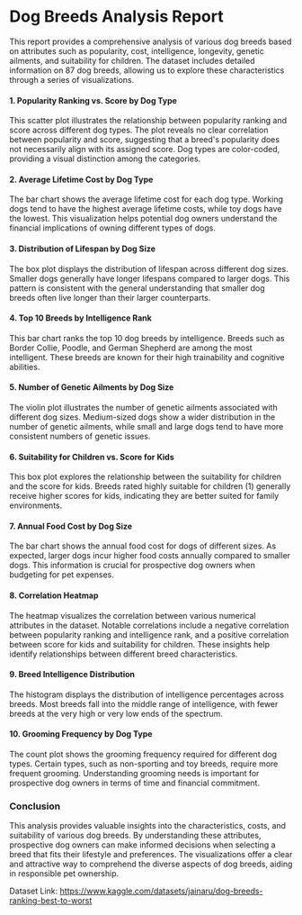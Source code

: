 # Dog Breeds Analysis Report

This report provides a comprehensive analysis of various dog breeds based on attributes such as popularity, cost, intelligence, longevity, genetic ailments, and suitability for children. The dataset includes detailed information on 87 dog breeds, allowing us to explore these characteristics through a series of visualizations.

#### 1. Popularity Ranking vs. Score by Dog Type

This scatter plot illustrates the relationship between popularity ranking and score across different dog types. The plot reveals no clear correlation between popularity and score, suggesting that a breed's popularity does not necessarily align with its assigned score. Dog types are color-coded, providing a visual distinction among the categories.

#### 2. Average Lifetime Cost by Dog Type

The bar chart shows the average lifetime cost for each dog type. Working dogs tend to have the highest average lifetime costs, while toy dogs have the lowest. This visualization helps potential dog owners understand the financial implications of owning different types of dogs.

#### 3. Distribution of Lifespan by Dog Size

The box plot displays the distribution of lifespan across different dog sizes. Smaller dogs generally have longer lifespans compared to larger dogs. This pattern is consistent with the general understanding that smaller dog breeds often live longer than their larger counterparts.

#### 4. Top 10 Breeds by Intelligence Rank

This bar chart ranks the top 10 dog breeds by intelligence. Breeds such as Border Collie, Poodle, and German Shepherd are among the most intelligent. These breeds are known for their high trainability and cognitive abilities.

#### 5. Number of Genetic Ailments by Dog Size

The violin plot illustrates the number of genetic ailments associated with different dog sizes. Medium-sized dogs show a wider distribution in the number of genetic ailments, while small and large dogs tend to have more consistent numbers of genetic issues.

#### 6. Suitability for Children vs. Score for Kids

This box plot explores the relationship between the suitability for children and the score for kids. Breeds rated highly suitable for children (1) generally receive higher scores for kids, indicating they are better suited for family environments.

#### 7. Annual Food Cost by Dog Size

The bar chart shows the annual food cost for dogs of different sizes. As expected, larger dogs incur higher food costs annually compared to smaller dogs. This information is crucial for prospective dog owners when budgeting for pet expenses.

#### 8. Correlation Heatmap

The heatmap visualizes the correlation between various numerical attributes in the dataset. Notable correlations include a negative correlation between popularity ranking and intelligence rank, and a positive correlation between score for kids and suitability for children. These insights help identify relationships between different breed characteristics.

#### 9. Breed Intelligence Distribution

The histogram displays the distribution of intelligence percentages across breeds. Most breeds fall into the middle range of intelligence, with fewer breeds at the very high or very low ends of the spectrum.

#### 10. Grooming Frequency by Dog Type

The count plot shows the grooming frequency required for different dog types. Certain types, such as non-sporting and toy breeds, require more frequent grooming. Understanding grooming needs is important for prospective dog owners in terms of time and financial commitment.

### Conclusion

This analysis provides valuable insights into the characteristics, costs, and suitability of various dog breeds. By understanding these attributes, prospective dog owners can make informed decisions when selecting a breed that fits their lifestyle and preferences. The visualizations offer a clear and attractive way to comprehend the diverse aspects of dog breeds, aiding in responsible pet ownership.

Dataset Link: https://www.kaggle.com/datasets/jainaru/dog-breeds-ranking-best-to-worst
